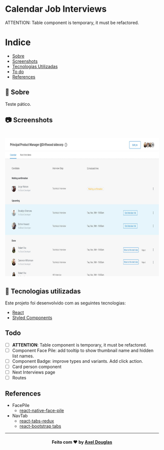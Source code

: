# Calendar Job Interviews
ATTENTION: Table component is temporary, it must be refactored.
# Indice

- [Sobre](#-sobre)
- [Screenshots](#-sobre)
- [Tecnologias Utilizadas](#-tecnologias-utilizadas)
- [To do](#todo)
- [References](#references)

## 🔖 Sobre

Teste pático.

## 📷 Screenshots

<h1>
    <img src="./public/app-screenshot.jpg" height="450">
</h1>


## 🚀 Tecnologias utilizadas

Este projeto foi desenvolvido com as seguintes tecnologias:

- [React](https://pt-br.reactjs.org/)
- [Styled Components](https://styled-components.com/)

<a id="como-usar"></a>

## Todo

- [ ] **ATTENTION**: Table component is temporary, it must be refactored.
- [ ] Component Face Pile: add tooltip to show thumbnail name and hidden list names.
- [ ] Component Badge: improve types and variants. Add click action.
- [ ] Card person component
- [ ] Next Interviews page
- [ ] Routes

## References

- FacePile
    - [react-native-face-pile](https://github.com/peterpme/react-native-face-pile#readme)
- NavTab
    - [react-tabs-redux](https://github.com/patrik-piskay/react-tabs-redux)
    - [react-bootstrap tabs](https://react-bootstrap.github.io/components/tabs/)

---

<h4 align="center">
    Feito com ❤️ by <a href="https://github.com/axeldouglas" target="_blank">Axel Douglas</a>
</h4>